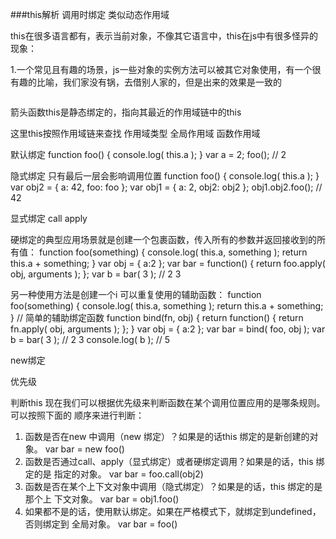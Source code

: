###this解析 
调用时绑定 类似动态作用域 

this在很多语言都有，表示当前对象，不像其它语言中，this在js中有很多怪异的现象：

1.一个常见且有趣的场景，js一些对象的实例方法可以被其它对象使用，有一个很有趣的比喻，我们家没有锅，去借别人家的，但是出来的效果是一致的
```js

```
箭头函数this是静态绑定的，指向其最近的作用域链中的this

这里this按照作用域链来查找
作用域类型 全局作用域 函数作用域


默认绑定
function foo() {
console.log( this.a );
}
var a = 2;
foo(); // 2

隐式绑定  只有最后一层会影响调用位置
function foo() {
console.log( this.a );
}
var obj2 = {
a: 42,
foo: foo
};
var obj1 = {
a: 2,
obj2: obj2
};
obj1.obj2.foo(); // 42

显式绑定
call apply

硬绑定的典型应用场景就是创建一个包裹函数，传入所有的参数并返回接收到的所有值：
function foo(something) {
console.log( this.a, something );
return this.a + something;
}
var obj = {
a:2
};
var bar = function() {
return foo.apply( obj, arguments );
};
var b = bar( 3 ); // 2 3

另一种使用方法是创建一个i 可以重复使用的辅助函数：
function foo(something) {
console.log( this.a, something );
return this.a + something;
}
// 简单的辅助绑定函数
function bind(fn, obj) {
return function() {
return fn.apply( obj, arguments );
};
}
var obj = {
a:2
};
var bar = bind( foo, obj );
var b = bar( 3 ); // 2 3
console.log( b ); // 5

new绑定


优先级

判断this
现在我们可以根据优先级来判断函数在某个调用位置应用的是哪条规则。可以按照下面的
顺序来进行判断：
1. 函数是否在new 中调用（new 绑定）？如果是的话this 绑定的是新创建的对象。
var bar = new foo()
2. 函数是否通过call、apply（显式绑定）或者硬绑定调用？如果是的话，this 绑定的是
指定的对象。
var bar = foo.call(obj2)
3. 函数是否在某个上下文对象中调用（隐式绑定）？如果是的话，this 绑定的是那个上
下文对象。
var bar = obj1.foo()
4. 如果都不是的话，使用默认绑定。如果在严格模式下，就绑定到undefined，否则绑定到
全局对象。
var bar = foo()